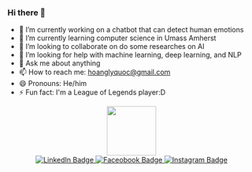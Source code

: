 ### Hi there 👋
- 🔭 I’m currently working on a chatbot that can detect human emotions
- 🌱 I’m currently learning computer science in Umass Amherst
- 👯 I’m looking to collaborate on do some researches on AI
- 🤔 I’m looking for help with machine learning, deep learning, and NLP
- 💬 Ask me about anything
- 📫 How to reach me: hoanglyquoc@gmail.com
- 😄 Pronouns: He/him
- ⚡ Fun fact: I'm a League of Legends player:D
<div id="header" align="center">
  <img src="https://media.giphy.com/media/M9gbBd9nbDrOTu1Mqx/giphy.gif" width="100"/>
</div>
<div id="badges" align ="center">
  <a href="https://www.linkedin.com/in/hoang-ly-447180252/">
    <img src="https://img.shields.io/badge/LinkedIn-blue?style=for-the-badge&logo=linkedin&logoColor=white" alt="LinkedIn Badge"/>
  </a>
  <a href="https://www.facebook.com/profile.php?id=100010113933222"{:target="_blank"}>
    <img src="https://img.shields.io/badge/Facebook-Connect-brightgreen?style=for-the-badge&labelColor=black&logo=facebook" alt="Faceobook Badge"/>
  </a>
  <a href="https://www.instagram.com/justinnn_ly/"{:target="_blank"}>
    <img src="https://img.shields.io/badge/Instagram-E4405F?style=for-the-badge&logo=instagram&logoColor=white" alt="Instagram Badge"/>
  </a>
</div>
<!--
**Unravel2802/Unravel2802** is a ✨ _special_ ✨ repository because its `README.md` (this file) appears on your GitHub profile.
